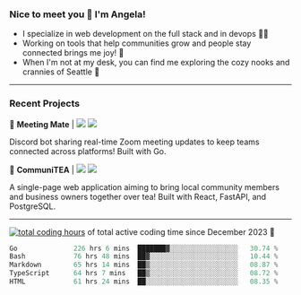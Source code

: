 ### Nice to meet you 👋 I'm Angela!

- I specialize in web development on the full stack and in devops 👩‍💻
- Working on tools that help communities grow and people stay connected brings me joy! 🤝
- When I'm not at my desk, you can find me exploring the cozy nooks and crannies of Seattle 🧋

---

### Recent Projects

👾 **Meeting Mate** | [![](https://img.shields.io/badge/Code-violet.svg?style=flat-square)](https://github.com/angelajfisher/meeting-mate) [![](https://img.shields.io/badge/Site-violet.svg?style=flat-square)](https://angelajfisher.com/projects/meeting-mate)

Discord bot sharing real-time Zoom meeting updates to keep teams connected across platforms! Built with Go.

🍵 **CommuniTEA** | [![](https://img.shields.io/badge/Code-green.svg?style=flat-square)](https://gitlab.com/angelajfisher/communiTEA) [![](https://img.shields.io/badge/Demo-green.svg?style=flat-square)](https://angelajfisher.gitlab.io/communiTEA/)

A single-page web application aiming to bring local community members and business owners together over tea!  Built with React, FastAPI, and PostgreSQL.

---

<a href="https://wakatime.com/@018c1e94-8745-411f-aea1-f33be044d952"><img src="https://wakatime.com/badge/user/018c1e94-8745-411f-aea1-f33be044d952.svg?style=flat-square" alt="total coding hours" /></a> of total active coding time since December 2023 💠<br>
<!--START_SECTION:waka-->

```go
Go              226 hrs 6 mins  ███████▓░░░░░░░░░░░░░░░░░   30.74 %
Bash            76 hrs 48 mins  ██▓░░░░░░░░░░░░░░░░░░░░░░   10.44 %
Markdown        65 hrs 14 mins  ██▒░░░░░░░░░░░░░░░░░░░░░░   08.87 %
TypeScript      64 hrs 7 mins   ██▒░░░░░░░░░░░░░░░░░░░░░░   08.72 %
HTML            61 hrs 24 mins  ██░░░░░░░░░░░░░░░░░░░░░░░   08.35 %
```

<!--END_SECTION:waka--> 
